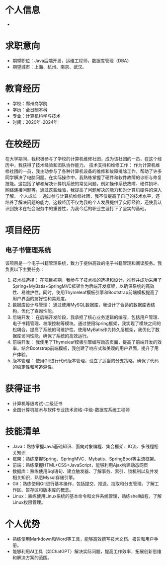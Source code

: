 # 个人信息
- 
# 求职意向
- 期望职位：Java后端开发，运维工程师，数据库管理（DBA）
- 期望城市：上海、杭州、南京、武汉。
# 教育经历
- 学校：郑州商学院
- 学历：全日制本科
- 专业：计算机科学与技术
- 时间：2020年-2024年
# 在校经历
在大学期间，我积极参与了学校的计算机维修社团，成为该社团的一员，在这个经历中，我获得了技术经验和团队协作能力。
技术支持和维修工作：
作为计算机维修社团的一员，我主动参与了各种计算机设备的维修和故障排除工作，帮助了许多同学解决了电脑问题。在实际操作中，我熟练掌握了硬件和软件故障的诊断与修复技能。这包括了解和解决计算机系统的常见问题，例如操作系统故障、硬件损坏、网络连接问题等。通过这些经验，我提高了问题解决的能力和对计算机硬件的深入了解。
个人成长：
通过参与计算机维修社团，我不仅提高了自己的技术水平，还培养了解决问题的能力。这段经历不仅为我的个人发展提供了实际经验，还使我认识到技术在社会服务中的重要性，为我今后的职业生涯打下了坚实的基础。
# 项目经历
## 电子书管理系统
该项目是一个电子书籍管理系统，致力于提供高效的电子书籍管理和阅读服务。我负责以下主要任务： 
1. 技术栈选择： 在项目初期，我参与了技术栈的选择和设计，推荐并成功采用了Spring+MyBatis+SpringMVC框架作为后端开发框架，以确保系统的高效性、易维护性。同时，使用Thymeleaf模板引擎和Bootstrap前端模板提高了用户界面的友好性和美观度。
2. 数据库设计与管理： 通过使用MySQL数据库，我设计了合适的数据库表结构，优化了查询性能。
3. 后端开发： 在后端开发阶段，我承担了核心业务逻辑的编写，包括用户管理、电子书籍管理、权限控制等模块。通过使用Spring框架，我实现了模块之间的松耦合，提高了系统的可维护性。使用MyBatis作为持久层框架，我优化了数据库访问性能，确保了系统的高效运行。 
4. 前端开发： 我使用了Thymeleaf模板引擎编写动态页面，提高了前端开发的效率。结合Bootstrap前端模板，我创建了响应式和美观的用户界面，提升了用户体验。 
5. 版本管理： 使用Git进行代码版本管理，设立了适当的分支策略，确保了代码的稳定性和可追溯性。
# 获得证书
- 计算机等级考试-二级证书
- 全国计算机技术与软件专业技术资格-中级-数据库系统工程师
# 技能清单
- Java：熟练掌握Java基础知识、面向对象编程、集合框架、IO流、多线程相关知识
- 框架：熟练掌握Spring、SpringMVC、Mybatis、SpringBoot等主流框架。
- 前端：熟练掌握HTML+CSS+JavaScript，能够利用Ajax构建动态网页
- 数据库：熟练使用Sql语句、建立触发器、了解事务、索引、锁机制以及并发相关知识，熟悉Mysql存储引擎。
- Git：熟练使用Git进行基本操作，包括提交、推送、拉取和分支管理。了解工作区、暂存区和版本库的概念。
- Linux：熟练使用Linux系统的基本命令和文件系统管理，熟练shell编程，了解Linux权限管理。
# 个人优势
- 熟练使用Markdown和Word等工具，能够高效撰写技术文档、报告和用户手册。
- 能够利用AI工具（如ChatGPT）解决实际问题，提高工作效率，拓展创新思维和解决方案的范围。